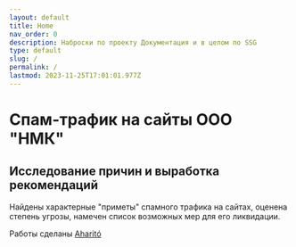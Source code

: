 ```yaml
---
layout: default
title: Home
nav_order: 0
description: Наброски по проекту Документация и в целом по SSG
type: default
slug: /
permalink: /
lastmod: 2023-11-25T17:01:01.977Z
---
```


# Спам-трафик на сайты ООО "НМК"

## Исследование причин и выработка рекомендаций

Найдены характерные "приметы" спамного трафика на сайтах, оценена степень угрозы, намечен список возможных мер для его ликвидации.

Работы сделаны <a href="https://t.me/aharito">Aharitó</a>
